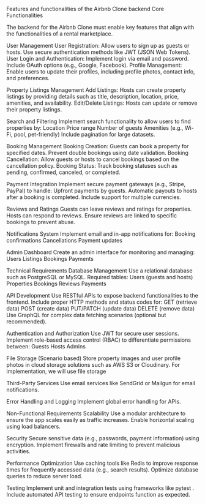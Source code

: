 Features and functionalities of the Airbnb Clone backend
Core Functionalities

The backend for the Airbnb Clone must enable key features that align with the functionalities of a rental marketplace.

User Management
User Registration: Allow users to sign up as guests or hosts. Use secure authentication methods like JWT (JSON Web Tokens). User Login and Authentication: Implement login via email and password. Include OAuth options (e.g., Google, Facebook). Profile Management: Enable users to update their profiles, including profile photos, contact info, and preferences.

Property Listings Management
Add Listings: Hosts can create property listings by providing details such as title, description, location, price, amenities, and availability. Edit/Delete Listings: Hosts can update or remove their property listings.

Search and Filtering
Implement search functionality to allow users to find properties by: Location Price range Number of guests Amenities (e.g., Wi-Fi, pool, pet-friendly) Include pagination for large datasets.

Booking Management
Booking Creation: Guests can book a property for specified dates. Prevent double bookings using date validation. Booking Cancellation: Allow guests or hosts to cancel bookings based on the cancellation policy. Booking Status: Track booking statuses such as pending, confirmed, canceled, or completed.

Payment Integration
Implement secure payment gateways (e.g., Stripe, PayPal) to handle: Upfront payments by guests. Automatic payouts to hosts after a booking is completed. Include support for multiple currencies.

Reviews and Ratings
Guests can leave reviews and ratings for properties. Hosts can respond to reviews. Ensure reviews are linked to specific bookings to prevent abuse.

Notifications System
Implement email and in-app notifications for: Booking confirmations Cancellations Payment updates

Admin Dashboard
Create an admin interface for monitoring and managing: Users Listings Bookings Payments

Technical Requirements
Database Management
Use a relational database such as PostgreSQL or MySQL. Required tables: Users (guests and hosts) Properties Bookings Reviews Payments

API Development
Use RESTful APIs to expose backend functionalities to the frontend. Include proper HTTP methods and status codes for: GET (retrieve data) POST (create data) PUT/PATCH (update data) DELETE (remove data) Use GraphQL for complex data fetching scenarios (optional but recommended).

Authentication and Authorization
Use JWT for secure user sessions. Implement role-based access control (RBAC) to differentiate permissions between: Guests Hosts Admins

File Storage (Scenario based)
Store property images and user profile photos in cloud storage solutions such as AWS S3 or Cloudinary. For implementation, we will use file storage

Third-Party Services
Use email services like SendGrid or Mailgun for email notifications.

Error Handling and Logging
Implement global error handling for APIs.

Non-Functional Requirements
Scalability
Use a modular architecture to ensure the app scales easily as traffic increases. Enable horizontal scaling using load balancers.

Security
Secure sensitive data (e.g., passwords, payment information) using encryption. Implement firewalls and rate limiting to prevent malicious activities.

Performance Optimization
Use caching tools like Redis to improve response times for frequently accessed data (e.g., search results). Optimize database queries to reduce server load.

Testing
Implement unit and integration tests using frameworks like pytest . Include automated API testing to ensure endpoints function as expected.
